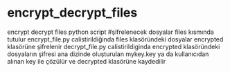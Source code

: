 # encrypt_decrypt_files
 encrypt decrypt files python script
#şifrelenecek dosyalar files kısmında tutulur
encrypt_file.py calistirildiğinda files klasöründeki dosyalar encrypted klasörüne şifrelenir 
decrypt_file.py calistirildiginda encrypted klasöründeki dosyaların şifresi ana dizinde oluşturulan mykey.key ya da kullanıcıdan alınan key ile çözülür ve decrypted klasörüne kaydedilir
